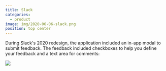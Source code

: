 ```yaml
---
title: Slack
categories:
  - product
image: img/2020-06-06-slack.png
position: top center
---
```


During Slack's 2020 redesign, the application included an in-app modal to submit feedback. The feedback included checkboxes to help you define your feedback and a text area for comments:

![](/feedback-library/img/2020-06-06-slack.png)
